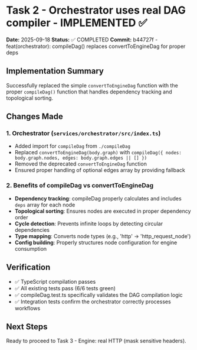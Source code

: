 # Task 2 - Orchestrator uses real DAG compiler - IMPLEMENTED ✅

**Date:** 2025-09-18
**Status:** ✅ COMPLETED
**Commit:** b44727f - feat(orchestrator): compileDag() replaces convertToEngineDag for proper deps

## Implementation Summary

Successfully replaced the simple `convertToEngineDag` function with the proper `compileDag()` function that handles dependency tracking and topological sorting.

## Changes Made

### 1. Orchestrator (`services/orchestrator/src/index.ts`)
- Added import for `compileDag` from `./compileDag`
- Replaced `convertToEngineDag(body.graph)` with `compileDag({ nodes: body.graph.nodes, edges: body.graph.edges || [] })`
- Removed the deprecated `convertToEngineDag` function
- Ensured proper handling of optional edges array by providing fallback

### 2. Benefits of compileDag vs convertToEngineDag
- **Dependency tracking**: compileDag properly calculates and includes `deps` array for each node
- **Topological sorting**: Ensures nodes are executed in proper dependency order
- **Cycle detection**: Prevents infinite loops by detecting circular dependencies
- **Type mapping**: Converts node types (e.g., 'http' → 'http_request_node')
- **Config building**: Properly structures node configuration for engine consumption

## Verification

- ✅ TypeScript compilation passes
- ✅ All existing tests pass (6/6 tests green)
- ✅ compileDag.test.ts specifically validates the DAG compilation logic
- ✅ Integration tests confirm the orchestrator correctly processes workflows

## Next Steps

Ready to proceed to Task 3 - Engine: real HTTP (mask sensitive headers).
